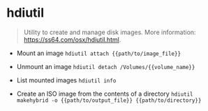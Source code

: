 # hdiutil
> Utility to create and manage disk images.
> More information: <https://ss64.com/osx/hdiutil.html>.

- Mount an image
`hdiutil attach {{path/to/image_file}}`

- Unmount an image
`hdiutil detach /Volumes/{{volume_name}}`

- List mounted images
`hdiutil info`

- Create an ISO image from the contents of a directory
`hdiutil makehybrid -o {{path/to/output_file}} {{path/to/directory}}`
